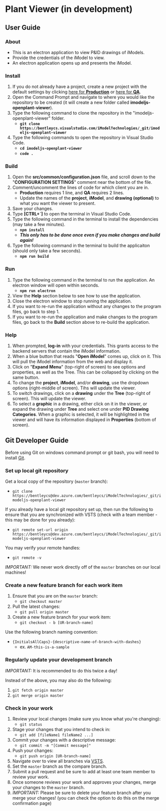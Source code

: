 # **Plant Viewer (in development)**

## **User Guide**

### **About**

- This is an electron application to view P&ID drawings of iModels.
- Provide the credentials of the iModel to view.
- An electron application opens up and presents the iModel.

### **Install**

1. If you do not already have a project, create a new project with the default settings by clicking [here for **Production**](https://imodeljs.github.io/iModelJs-docs-output/getting-started/registration-dashboard/) or [here for **QA**](http://builds.bentley.com/prgbuilds/AzureBuilds/iModelJsDocs/public/getting-started/registration-dashboard/).
2. Open the Command Prompt and navigate to where you would like the repository to be created (it will create a new folder called **imodeljs-openplant-viewer**).
3. Type the following command to clone the repository in the "imodeljs-openplant-viewer" folder.
   - **`git clone https://bentleycs.visualstudio.com/iModelTechnologies/_git/imodeljs-openplant-viewer`**
4. Type the following commands to open the repository in Visual Studio Code.
   - **`cd imodeljs-openplant-viewer`**
   - **`code .`**

### **Build**

1. Open the **src/common/configuration.json** file, and scroll down to the "**CONFIGURATION SETTINGS**" comment near the bottom of the file.
2. Comment/uncomment the lines of code for which client you are in.
   - **Production** requires 1 line, and **QA** requires 2 lines.
   - Update the names of the **project**, **iModel**, and **drawing (optional)** to what you want the viewer to present.
3. Save your changes.
4. Type **[CTRL+`]** to open the terminal in Visual Studio Code.
5. Type the following command in the terminal to install the dependencies (may take a few minutes).
   - **`npm install`**
   - **_This only has to be done once even if you make changes and build again!_**
6. Type the following command in the terminal to build the applicaiton (should only take a few seconds).
   - **`npm run build`**

### **Run**

1. Type the following command in the terminal to run the application. An electron window will open within seconds.
   - **`npm run electron`**
2. View the **Help** section below to see how to use the application.
3. Close the electron window to stop running the application.
4. If you want to re-run the application without any changes to the program files, go back to step 1.
5. If you want to re-run the application and make changes to the program files, go back to the **Build** section above to re-build the application.

### **Help**

1. When prompted, **log-in** with your credentials. This grants access to the backend servers that contain the iModel information.
2. When a blue button that reads "**Open iModel**" comes up, click on it. This will pull the iModel information from the web and display it.
3. Click on "**Expand Menu**" (top-right of screen) to see options and properties, as well as the Tree. This can be collapsed by clicking on the same button.
4. To change the **project**, **iModel**, and/or **drawing**, use the dropdown options (right-middle of screen). Tihs will update the viewer.
5. To switch drawings, click on a **drawing** under the **Tree** (top-right of screen). This will update the viewer.
6. To select a **graphic** in a drawing, either click on it in the viewer, or expand the drawing under **Tree** and select one under **PID Drawing Categories**. When a graphic is selected, it will be highlighted in the viewer and will have its information displayed in **Properties** (bottom of screen).

## **Git Developer Guide**

Before using Git on windows command prompt or git bash, you will need to install [Git](https://git-scm.com/book/en/v2/Getting-Started-Installing-Git).

### **Set up local git repository**

Get a local copy of the repository (`master` branch):

- `git clone https://bentleycs@dev.azure.com/bentleycs/iModelTechnologies/_git/imodeljs-openplant-viewer`

If you already have a local git repository set up, then run the following to ensure that you are synchronized with VSTS (check with a team member - this may be done for you already):

- `git remote set-url origin https://bentleycs@dev.azure.com/bentleycs/iModelTechnologies/_git/imodeljs-openplant-viewer`

You may verify your remote handles:

- `git remote -v`

*IMPORTANT:* We never work directly off of the `master` branches on our local machines!

### **Create a new feature branch for each work item**

1. Ensure that you are on the `master` branch:
   - `git checkout master`
2. Pull the latest changes:
   - `git pull origin master`
3. Create a new feature branch for your work item:
   - `git checkout - b [UR-branch-name]`

Use the following branch naming convention:

- `{InitialsAllCaps}-{descriptive-name-of-branch-with-dashes}`
  - ex. `AM-this-is-a-sample`

### **Regularly update your development branch**

*IMPORTANT:* It is recommended to do this twice a day!

Instead of the above, you may also do the following:

1. `git fetch origin master`
2. `git merge origin master`

### **Check in your work**

1. Review your local changes (make sure you know what you're changing):
   - `git status`
2. Stage your changes that you intend to check in:
   - `git add [fileName1 fileName2 ...]`
3. Commit your changes with a descriptive message:
   - `git commit -m "[Commit message]"`
4. Push your changes:
   - `git push origin [UR-branch-name]`
5. Navigate over to view all branches via [VSTS](https://bentleycs@dev.azure.com/bentleycs/iModelTechnologies/_git/imodeljs-openplant-viewer).
6. Set the `master` branch as the compare branch.
7. Submit a pull request and be sure to add at least one team member to review your work.
8. Once someone reviews your work and approves your changes, merge your changes to the `master` branch.
9. *IMPORTANT:* Please be sure to delete your feature branch after you merge your changes! (you can check the option to do this on the merge confirmation page)
